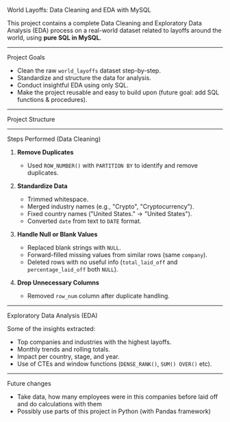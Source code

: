 World Layoffs: Data Cleaning and EDA with MySQL

This project contains a complete Data Cleaning and Exploratory Data Analysis (EDA) process on a real-world dataset related to layoffs around the world, using **pure SQL in MySQL**.

---

 Project Goals

- Clean the raw `world_layoffs` dataset step-by-step.
- Standardize and structure the data for analysis.
- Conduct insightful EDA using only SQL.
- Make the project reusable and easy to build upon (future goal: add SQL functions & procedures).

---

Project Structure


---

Steps Performed (Data Cleaning)

1. **Remove Duplicates**
   - Used `ROW_NUMBER()` with `PARTITION BY` to identify and remove duplicates.

2. **Standardize Data**
   - Trimmed whitespace.
   - Merged industry names (e.g., "Crypto", "Cryptocurrency").
   - Fixed country names ("United States." → "United States").
   - Converted `date` from text to `DATE` format.

3. **Handle Null or Blank Values**
   - Replaced blank strings with `NULL`.
   - Forward-filled missing values from similar rows (same `company`).
   - Deleted rows with no useful info (`total_laid_off` and `percentage_laid_off` both `NULL`).

4. **Drop Unnecessary Columns**
   - Removed `row_num` column after duplicate handling.

---

 Exploratory Data Analysis (EDA)

Some of the insights extracted:
- Top companies and industries with the highest layoffs.
- Monthly trends and rolling totals.
- Impact per country, stage, and year.
- Use of CTEs and window functions (`DENSE_RANK()`, `SUM() OVER()` etc).

---

Future changes

- Take data, how many employees were in this companies before laid off and do calculations with them
- Possibly use parts of this project in Python (with Pandas framework)

